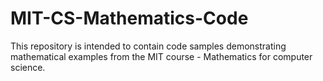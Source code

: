 # MIT-CS-Mathematics-Code
This repository is intended to contain code samples demonstrating mathematical examples from the MIT course - Mathematics for computer science.